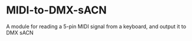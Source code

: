 # MIDI-to-DMX-sACN
A module for reading a 5-pin MIDI signal from a keyboard, and output it to DMX sACN
